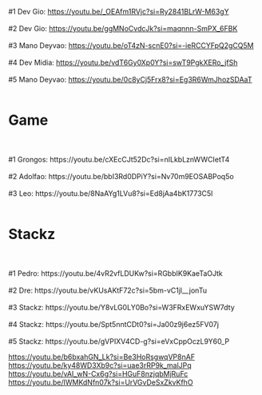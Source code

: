 #1 Dev Gio: https://youtu.be/_OEAfm1RVjc?si=Ry2841BLrW-M63gY
<br><br>
#2 Dev Gio: https://youtu.be/ggMNoCvdcJk?si=maqnnn-SmPX_6FBK
<br><br>
#3 Mano Deyvao: https://youtu.be/oT4zN-scnE0?si=-ieRCCYFpQ2gCQ5M
<br><br>
#4 Dev Midia: https://youtu.be/vdT6Gy0Xp0Y?si=swT9PgkXERo_jfSh
<br><br>
#5 Mano Deyvao: https://youtu.be/0c8yCj5Frx8?si=Eg3R6WmJhozSDAaT
<br><br>

<h1> Game </h1>
<br><br>
#1 Grongos: https://youtu.be/cXEcCJt52Dc?si=nILkbLznWWCIetT4
<br><br>
#2 Adolfao: https://youtu.be/bbI3Rd0DPiY?si=Nv70m9EOSABPoq5o
<br><br>
#3 Leo: https://youtu.be/8NaAYg1LVu8?si=Ed8jAa4bK1773C5l
<br><br>


<h1> Stackz </h1>
<br><br>
#1 Pedro: https://youtu.be/4vR2vfLDUKw?si=RGbbIK9KaeTaOJtk
<br><br>
#2 Dre: https://youtu.be/vKUsAKtF72c?si=5bm-vC1jl__jonTu
<br><br>
#3 Stackz: https://youtu.be/Y8vLG0LY0Bo?si=W3FRxEWxuYSW7dty
<br><br>
#4 Stackz: https://youtu.be/Spt5nntCDt0?si=Ja00z9j6ez5FV07j
<br><br>
#5 Stackz: https://youtu.be/gVPIXV4CD-g?si=eVxCppOczL9Y60_P


https://youtu.be/b6bxahGN_Lk?si=Be3HoRsgwqVP8nAF
https://youtu.be/ky48WD3Xb9c?si=uae3rRP9k_malJPq
https://youtu.be/vAI_wN-Cx6g?si=HGuF8nzjqbMjRuFc
https://youtu.be/IWMKdNfn07k?si=UrVGvDeSxZkvKfhO
